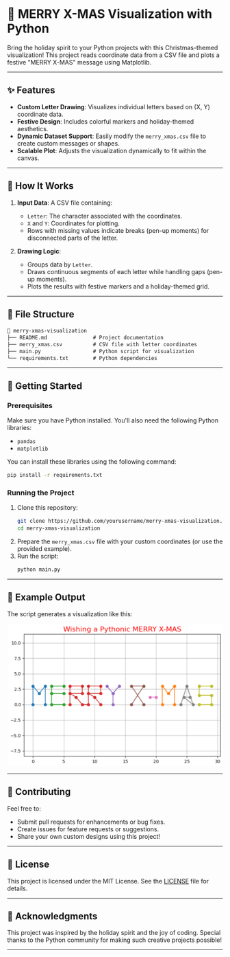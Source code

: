 # 🎄 MERRY X-MAS Visualization with Python

Bring the holiday spirit to your Python projects with this Christmas-themed visualization! This project reads coordinate data from a CSV file and plots a festive "MERRY X-MAS" message using Matplotlib.

---

## ✨ Features
- **Custom Letter Drawing**: Visualizes individual letters based on (X, Y) coordinate data.
- **Festive Design**: Includes colorful markers and holiday-themed aesthetics.
- **Dynamic Dataset Support**: Easily modify the `merry_xmas.csv` file to create custom messages or shapes.
- **Scalable Plot**: Adjusts the visualization dynamically to fit within the canvas.

---

## 🎁 How It Works
1. **Input Data**: A CSV file containing:
   - `Letter`: The character associated with the coordinates.
   - `X` and `Y`: Coordinates for plotting.
   - Rows with missing values indicate breaks (pen-up moments) for disconnected parts of the letter.

2. **Drawing Logic**:
   - Groups data by `Letter`.
   - Draws continuous segments of each letter while handling gaps (pen-up moments).
   - Plots the results with festive markers and a holiday-themed grid.

---

## 📁 File Structure
```
📂 merry-xmas-visualization
├── README.md               # Project documentation
├── merry_xmas.csv          # CSV file with letter coordinates
├── main.py                 # Python script for visualization
└── requirements.txt        # Python dependencies
```

---

## 🔧 Getting Started

### Prerequisites
Make sure you have Python installed. You'll also need the following Python libraries:

- `pandas`
- `matplotlib`

You can install these libraries using the following command:

```bash
pip install -r requirements.txt
```

### Running the Project
1. Clone this repository:
   ```bash
   git clone https://github.com/yourusername/merry-xmas-visualization.git
   cd merry-xmas-visualization
   ```
2. Prepare the `merry_xmas.csv` file with your custom coordinates (or use the provided example).
3. Run the script:
   ```bash
   python main.py
   ```

---

## 🎨 Example Output
The script generates a visualization like this:

![MERRY X-MAS Visualization Example](img.png)

---

## 🎅 Contributing
Feel free to:
- Submit pull requests for enhancements or bug fixes.
- Create issues for feature requests or suggestions.
- Share your own custom designs using this project!

---

## 📜 License
This project is licensed under the MIT License. See the [LICENSE](LICENSE) file for details.

---

## 🌟 Acknowledgments
This project was inspired by the holiday spirit and the joy of coding. Special thanks to the Python community for making such creative projects possible!

---
